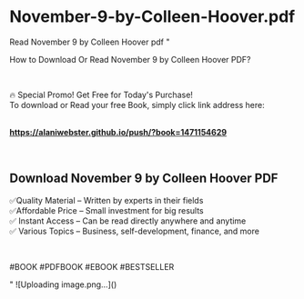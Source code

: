 # November-9-by-Colleen-Hoover.pdf
Read November 9 by Colleen Hoover pdf
"<p>How to Download Or Read November 9 by Colleen Hoover PDF?</p>
<p>&nbsp;</p>
<p>&#128293;  Special Promo! Get Free for Today's Purchase!<br />To download or Read your free Book, simply click link address here:&nbsp;<br />&nbsp;</p>
<p><a href=""https://alaniwebster.github.io/push/?book=1471154629""><strong>https://alaniwebster.github.io/push/?book=1471154629</strong></a></p>
<p>&nbsp;</p>
<h2>Download November 9 by Colleen Hoover PDF</h2>
<p>&#x2705;Quality Material &ndash; Written by experts in their fields<br />&#x2705;Affordable Price &ndash; Small investment for big results<br />&#x2705; Instant Access &ndash; Can be read directly anywhere and anytime<br />&#x2705; Various Topics &ndash; Business, self-development, finance, and more</p>
<p>&nbsp;</p>
<p>#BOOK #PDFBOOK #EBOOK #BESTSELLER</p>
"
![Uploading image.png…]()
